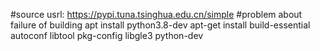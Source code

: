 #source usrl:
    https://pypi.tuna.tsinghua.edu.cn/simple
#problem about failure of building
    apt install python3.8-dev
    apt-get install build-essential autoconf libtool pkg-config libgle3 python-dev
